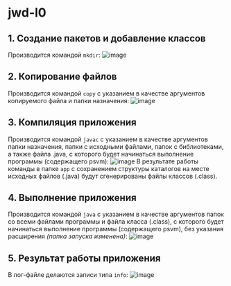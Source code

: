 # jwd-l0
## 1. Создание пакетов и добавление классов
Производится командой <code>mkdir</code>:
![image](https://user-images.githubusercontent.com/70717945/111875364-72e52e80-89aa-11eb-9fe2-778d22d66b07.png)

## 2. Копирование файлов
Производится командой <code>copy</code> с указанием в качестве аргументов копируемого файла и папки назначения:
![image](https://user-images.githubusercontent.com/70717945/111875564-86dd6000-89ab-11eb-85db-c8508a7e89e4.png)

## 3. Компиляция приложения
Производится командой <code>javac</code> с указанием в качестве аргументов папки назначения, папки с исходными файлами, папок с библиотеками, а также файла .java, с которого будет начинаться выполнение программы (содержащего psvm):
![image](https://user-images.githubusercontent.com/70717945/111875665-0b2fe300-89ac-11eb-8b91-15a4a8b11241.png)
В результате работы команды в папке <code>app</code> с сохранением структуры каталогов на месте исходных файлов (.java) будут сгенерированы файлы классов (.class).

## 4. Выполнение приложения
Производится командой <code>java</code> с указанием в качестве аргументов папок со всеми файлами программы и файла класса (.class), с которого будет начинаться выполнение программы (содержащего psvm), без указания расширения <i>(папка запуска изменена)</i>:
![image](https://user-images.githubusercontent.com/70717945/111876026-d45acc80-89ad-11eb-9cfc-302f67473d79.png)

## 5. Результат работы приложения
В лог-файле делаются записи типа <code>info</code>:
![image](https://user-images.githubusercontent.com/70717945/111876147-77abe180-89ae-11eb-999a-e72d5a0d65cb.png)
